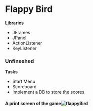  # Flappy Bird
 **Libraries**<br/>
 - JFrames
 - JPanel
 - ActionListener
 - KeyListener

### Unfineshed
**Tasks**<br/> 
  - Start Menu
  - Scoreboard
  - Implement a DB to store the scores
 
#### A print screen of the game![flappyBird](https://github.com/user-attachments/assets/14f92383-f0eb-4950-9cef-1685c7ceaba9)
